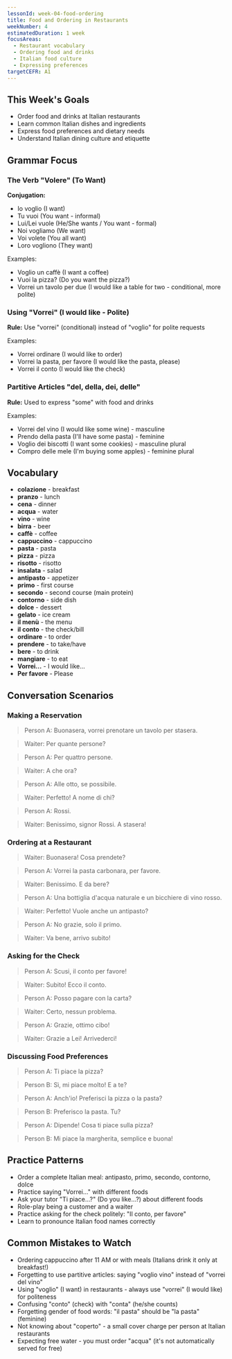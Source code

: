 ```yaml
---
lessonId: week-04-food-ordering
title: Food and Ordering in Restaurants
weekNumber: 4
estimatedDuration: 1 week
focusAreas:
  - Restaurant vocabulary
  - Ordering food and drinks
  - Italian food culture
  - Expressing preferences
targetCEFR: A1
---
```


## This Week's Goals

- Order food and drinks at Italian restaurants
- Learn common Italian dishes and ingredients
- Express food preferences and dietary needs
- Understand Italian dining culture and etiquette

## Grammar Focus

### The Verb "Volere" (To Want)

**Conjugation:**
- Io voglio (I want)
- Tu vuoi (You want - informal)
- Lui/Lei vuole (He/She wants / You want - formal)
- Noi vogliamo (We want)
- Voi volete (You all want)
- Loro vogliono (They want)

Examples:
- Voglio un caffè (I want a coffee)
- Vuoi la pizza? (Do you want the pizza?)
- Vorrei un tavolo per due (I would like a table for two - conditional, more polite)

### Using "Vorrei" (I would like - Polite)

**Rule:** Use "vorrei" (conditional) instead of "voglio" for polite requests

Examples:
- Vorrei ordinare (I would like to order)
- Vorrei la pasta, per favore (I would like the pasta, please)
- Vorrei il conto (I would like the check)

### Partitive Articles "del, della, dei, delle"

**Rule:** Used to express "some" with food and drinks

Examples:
- Vorrei del vino (I would like some wine) - masculine
- Prendo della pasta (I'll have some pasta) - feminine
- Voglio dei biscotti (I want some cookies) - masculine plural
- Compro delle mele (I'm buying some apples) - feminine plural

## Vocabulary

- **colazione** - breakfast
- **pranzo** - lunch
- **cena** - dinner
- **acqua** - water
- **vino** - wine
- **birra** - beer
- **caffè** - coffee
- **cappuccino** - cappuccino
- **pasta** - pasta
- **pizza** - pizza
- **risotto** - risotto
- **insalata** - salad
- **antipasto** - appetizer
- **primo** - first course
- **secondo** - second course (main protein)
- **contorno** - side dish
- **dolce** - dessert
- **gelato** - ice cream
- **il menù** - the menu
- **il conto** - the check/bill
- **ordinare** - to order
- **prendere** - to take/have
- **bere** - to drink
- **mangiare** - to eat
- **Vorrei...** - I would like...
- **Per favore** - Please

## Conversation Scenarios

### Making a Reservation

> Person A: Buonasera, vorrei prenotare un tavolo per stasera.

> Waiter: Per quante persone?

> Person A: Per quattro persone.

> Waiter: A che ora?

> Person A: Alle otto, se possibile.

> Waiter: Perfetto! A nome di chi?

> Person A: Rossi.

> Waiter: Benissimo, signor Rossi. A stasera!

### Ordering at a Restaurant

> Waiter: Buonasera! Cosa prendete?

> Person A: Vorrei la pasta carbonara, per favore.

> Waiter: Benissimo. E da bere?

> Person A: Una bottiglia d'acqua naturale e un bicchiere di vino rosso.

> Waiter: Perfetto! Vuole anche un antipasto?

> Person A: No grazie, solo il primo.

> Waiter: Va bene, arrivo subito!

### Asking for the Check

> Person A: Scusi, il conto per favore!

> Waiter: Subito! Ecco il conto.

> Person A: Posso pagare con la carta?

> Waiter: Certo, nessun problema.

> Person A: Grazie, ottimo cibo!

> Waiter: Grazie a Lei! Arrivederci!

### Discussing Food Preferences

> Person A: Ti piace la pizza?

> Person B: Sì, mi piace molto! E a te?

> Person A: Anch'io! Preferisci la pizza o la pasta?

> Person B: Preferisco la pasta. Tu?

> Person A: Dipende! Cosa ti piace sulla pizza?

> Person B: Mi piace la margherita, semplice e buona!

## Practice Patterns

- Order a complete Italian meal: antipasto, primo, secondo, contorno, dolce
- Practice saying "Vorrei..." with different foods
- Ask your tutor "Ti piace...?" (Do you like...?) about different foods
- Role-play being a customer and a waiter
- Practice asking for the check politely: "Il conto, per favore"
- Learn to pronounce Italian food names correctly

## Common Mistakes to Watch

- Ordering cappuccino after 11 AM or with meals (Italians drink it only at breakfast!)
- Forgetting to use partitive articles: saying "voglio vino" instead of "vorrei del vino"
- Using "voglio" (I want) in restaurants - always use "vorrei" (I would like) for politeness
- Confusing "conto" (check) with "conta" (he/she counts)
- Forgetting gender of food words: "il pasta" should be "la pasta" (feminine)
- Not knowing about "coperto" - a small cover charge per person at Italian restaurants
- Expecting free water - you must order "acqua" (it's not automatically served for free)
